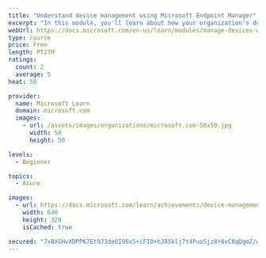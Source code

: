 ```yaml
---
title: "Understand device management using Microsoft Endpoint Manager"
excerpt: "In this module, you'll learn about how your organization's devices can be provisioned and managed. Additionally, you will learn about the different types of enrollment methods available using Microsoft Endpoint Manager."
webUrl: https://docs.microsoft.com/en-us/learn/modules/manage-devices-with-microsoft-endpoint-manager/
type: course
price: Free
length: PT27M
ratings:
  count: 2
  average: 5
heat: 50

provider:
  name: Microsoft Learn
  domain: microsoft.com
  images:
    - url: /assets/images/organizations/microsoft.com-50x50.jpg
      width: 50
      height: 50

levels:
  - Beginner

topics:
  - Azure

images:
  - url: https://docs.microsoft.com/learn/achievements/device-management-with-microsoft-endpoint-manager-social.png
    width: 640
    height: 320
    isCached: true

secured: "7xBXGHvXDPPK7Et9J3deOI90xS+iFI0+hJRSklj7t4PuoSjz8+8vC8qQgmZ/wIbcfTiAvdu39mPKQtSCpLlcSdTd/CHTgX+02XPNNV/qz2DI8rKmye6UaCKWcixpuSb5Fr+fWcwOHxjSeCiZLWjFA3nw45ZzIOpZcBY0y/G2PHXpYgIs7wYWcP1BUFoZhz2Wwb3bbRnK2QDJLM4L4wy5SjA3YETplk0Kpe9B2EKdInC5xkoXIAUiQ+odY+561YFtvC91zahfAdeQlv+IWzKIScqBhCKG8vcdoVc5oEz0amatWD/w5wArCDTzg60C7g5BzNMYi6q0HoDJGRyv+bv5A7noByErHNSLymJ+5XCTN36EbZ5br/1wSmRN0sbBN03jzqfOrN4VPYaZyRIkp+Vo4LJwNTe4qY3XmtcNAALMvWA=;gV9kPZ6vexeqhXCvnLkYbg=="
---
```


